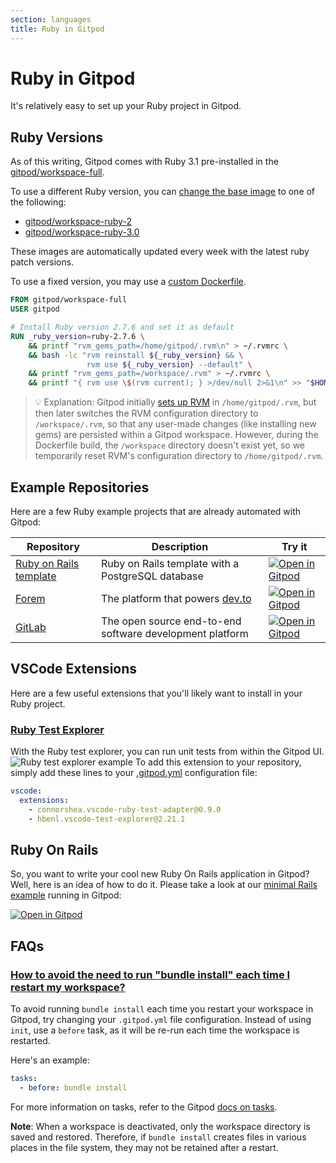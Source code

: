 ```yaml
---
section: languages
title: Ruby in Gitpod
---
```


<script context="module">
  export const prerender = true;
</script>

# Ruby in Gitpod

It's relatively easy to set up your Ruby project in Gitpod.

## Ruby Versions

As of this writing, Gitpod comes with Ruby 3.1 pre-installed in the [gitpod/workspace-full](https://hub.docker.com/r/gitpod/workspace-full).

To use a different Ruby version, you can [change the base image](https://www.gitpod.io/docs/configure/workspaces/workspace-image#configure-a-public-docker-image) to one of the following:

- [gitpod/workspace-ruby-2](https://hub.docker.com/r/gitpod/workspace-ruby-2)
- [gitpod/workspace-ruby-3.0](https://hub.docker.com/r/gitpod/workspace-ruby-3.0)

These images are automatically updated every week with the latest ruby patch versions.

To use a fixed version, you may use a [custom Dockerfile](https://www.gitpod.io/docs/configure/workspaces/workspace-image#configure-a-custom-dockerfile).

```dockerfile
FROM gitpod/workspace-full
USER gitpod

# Install Ruby version 2.7.6 and set it as default
RUN _ruby_version=ruby-2.7.6 \
    && printf "rvm_gems_path=/home/gitpod/.rvm\n" > ~/.rvmrc \
    && bash -lc "rvm reinstall ${_ruby_version} && \
                 rvm use ${_ruby_version} --default" \
    && printf "rvm_gems_path=/workspace/.rvm" > ~/.rvmrc \
    && printf "{ rvm use \$(rvm current); } >/dev/null 2>&1\n" >> "$HOME/.bashrc.d/70-ruby"
```

> 💡 Explanation: Gitpod initially [sets up RVM](https://github.com/gitpod-io/workspace-images/blob/481f7600b725e0ab507fbf8377641a562a475625/chunks/lang-ruby/Dockerfile#L11-L26) in `/home/gitpod/.rvm`, but then later switches the RVM configuration directory to `/workspace/.rvm`, so that any user-made changes (like installing new gems) are persisted within a Gitpod workspace. However, during the Dockerfile build, the `/workspace` directory doesn't exist yet, so we temporarily reset RVM's configuration directory to `/home/gitpod/.rvm`.

## Example Repositories

Here are a few Ruby example projects that are already automated with Gitpod:

<div class="overflow-x-auto">

| Repository                                                           | Description                                              | Try it                                                                                                                          |
| -------------------------------------------------------------------- | -------------------------------------------------------- | ------------------------------------------------------------------------------------------------------------------------------- |
| [Ruby on Rails template](https://github.com/gitpod-io/ruby-on-rails) | Ruby on Rails template with a PostgreSQL database        | [![Open in Gitpod](https://gitpod.io/button/open-in-gitpod.svg)](https://gitpod.io/#https://github.com/gitpod-io/ruby-on-rails) |
| [Forem](https://github.com/forem/forem)                              | The platform that powers [dev.to](https://dev.to)        | [![Open in Gitpod](https://gitpod.io/button/open-in-gitpod.svg)](https://gitpod.io/#https://github.com/forem/forem)             |
| [GitLab](https://gitlab.com/gitlab-org/gitlab)                       | The open source end-to-end software development platform | [![Open in Gitpod](https://gitpod.io/button/open-in-gitpod.svg)](https://gitpod.io/#https://gitlab.com/gitlab-org/gitlab)       |

 </div>

## VSCode Extensions

Here are a few useful extensions that you'll likely want to install in your Ruby project.

### [Ruby Test Explorer](https://marketplace.visualstudio.com/items?itemName=connorshea.vscode-ruby-test-adapter)

With the Ruby test explorer, you can run unit tests from within the Gitpod UI.
![Ruby test explorer example](../../../static/images/docs/ruby_test_ui.png)
To add this extension to your repository, simply add these lines to your [.gitpod.yml](/docs/references/gitpod-yml) configuration file:

```yml
vscode:
  extensions:
    - connorshea.vscode-ruby-test-adapter@0.9.0
    - hbenl.vscode-test-explorer@2.21.1
```

## Ruby On Rails

So, you want to write your cool new Ruby On Rails application in Gitpod? Well, here is an idea of how to do it. Please take a look at our [minimal Rails example](https://github.com/gitpod-io/Gitpod-Ruby-On-Rails) running in Gitpod:

[![Open in Gitpod](https://gitpod.io/button/open-in-gitpod.svg)](https://gitpod.io/#https://github.com/gitpod-io/Gitpod-Ruby-On-Rails)

## FAQs

### [How to avoid the need to run "bundle install" each time I restart my workspace?](https://discord.com/channels/816244985187008514/1082108211936645182)

To avoid running `bundle install` each time you restart your workspace in Gitpod, try changing your `.gitpod.yml` file configuration. Instead of using `init`, use a `before` task, as it will be re-run each time the workspace is restarted.

Here's an example:

```yml
tasks:
  - before: bundle install
```

For more information on tasks, refer to the Gitpod [docs on tasks](https://www.gitpod.io/docs/configure/workspaces/tasks).

**Note**: When a workspace is deactivated, only the workspace directory is saved and restored. Therefore, if `bundle install` creates files in various places in the file system, they may not be retained after a restart.
